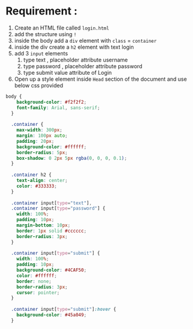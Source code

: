 # Requirement :

1. Create an HTML file called `login.html`
2. add the structure using `!`
3. inside the body add a `div` element with `class` = `container `
4. inside the div create a `h2` element with text login
5. add 3 `input` elements 
    1. type text , placeholder attribute username
    2. type password , placeholder attribute password
    3. type submit  value attribute of Login
6. Open up a style element inside `Head` section of the document and use below css provided

```css
body {
    background-color: #f2f2f2;
    font-family: Arial, sans-serif;
  }
  
  .container {
    max-width: 300px;
    margin: 100px auto;
    padding: 20px;
    background-color: #ffffff;
    border-radius: 5px;
    box-shadow: 0 2px 5px rgba(0, 0, 0, 0.1);
  }
  
  .container h2 {
    text-align: center;
    color: #333333;
  }
  
  .container input[type="text"],
  .container input[type="password"] {
    width: 100%;
    padding: 10px;
    margin-bottom: 10px;
    border: 1px solid #cccccc;
    border-radius: 3px;
  }
  
  .container input[type="submit"] {
    width: 100%;
    padding: 10px;
    background-color: #4CAF50;
    color: #ffffff;
    border: none;
    border-radius: 3px;
    cursor: pointer;
  }
  
  .container input[type="submit"]:hover {
    background-color: #45a049;
  }
```